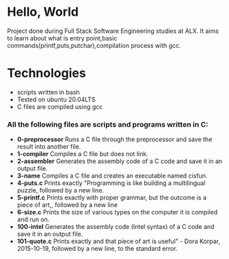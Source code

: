 # Hello, World

Project done during Full Stack Software Engineering studies at ALX.
It aims to learn about what is entry point,basic commands(printf,puts,putchar),compilation process with gcc.

# Technologies
+ scripts written in bash
+ Tested on ubuntu 20.04LTS
+ C files are compiled using gcc
 
### All the following files are scripts and programs written in C:

+ **0-preprocessor** Runs a C file through the preprocessor and save the result into another file.
+ **1-compiler**  Compiles a C file but does not link.
+ **2-assembler** Generates the assembly code of a C code and save it in an output file.
+ **3-name**      Compiles a C file and creates an executable named cisfun.
+ **4-puts.c**    Prints exactly "Programming is like building a multilingual puzzle, followed by a new line.
+ **5-printf.c**  Prints exactly with proper grammar, but the outcome is a piece of art,, followed by a new line
+ **6-size.c**    Prints the size of various types on the computer it is compiled and run on.
+ **100-intel**   Generates the assembly code (Intel syntax) of a C code and save it in an output file.
+ **101-quote.c** Prints exactly and that piece of art is useful" - Dora Korpar, 2015-10-19, followed by a new line, to the standard error.

